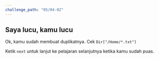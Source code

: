 ```yaml
---
challenge_path: "05/04-02"
---
```


## Saya lucu, kamu lucu

Ok, kamu sudah membuat duplikatnya. Cek `Dir["/Home/*.txt"]`

Ketik `next` untuk lanjut ke pelajaran selanjutnya ketika kamu sudah puas.